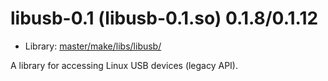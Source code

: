 # libusb-0.1 (libusb-0.1.so) 0.1.8/0.1.12
 - Library: [master/make/libs/libusb/](https://github.com/Freetz-NG/freetz-ng/tree/master/make/libs/libusb/)

A library for accessing Linux USB devices (legacy API).
